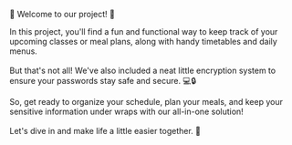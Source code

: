 🌟 Welcome to our project! 🌟

In this project, you'll find a fun and functional way to keep track of your upcoming classes or meal plans, along with handy timetables and daily menus.<br><br> But that's not all! We've also included a neat little encryption system to ensure your passwords stay safe and secure. 💻🔒

So, get ready to organize your schedule, plan your meals, and keep your sensitive information under wraps with our all-in-one solution!<br><br> Let's dive in and make life a little easier together. 🚀
